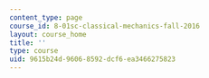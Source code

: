 ```yaml
---
content_type: page
course_id: 8-01sc-classical-mechanics-fall-2016
layout: course_home
title: ''
type: course
uid: 9615b24d-9606-8592-dcf6-ea3466275823
---
```

